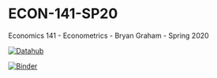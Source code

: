 # ECON-141-SP20
Economics 141 - Econometrics - Bryan Graham - Spring 2020



 [![Datahub](https://img.shields.io/badge/Launch-UCB%20Datahub-blue.svg)](http://datahub.berkeley.edu/user-redirect/interact?account=ds-modules&repo=ECON-141-SP20&branch=master&path=)

[![Binder](https://mybinder.org/badge_logo.svg)](https://mybinder.org/v2/gh/ds-modules/ECON-141-SP20/master)

